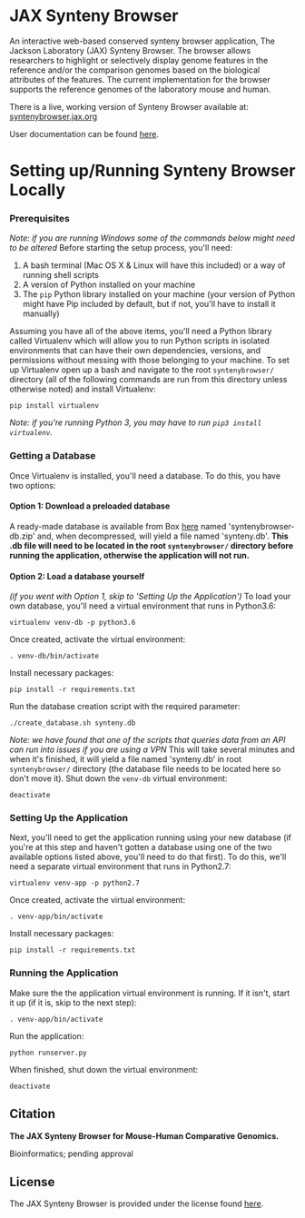 # JAX Synteny Browser
An interactive web-based conserved synteny browser application, The Jackson Laboratory (JAX) Synteny Browser. The browser 
allows researchers to highlight or selectively display genome features in the reference and/or the comparison genomes 
based on the biological attributes of the features. The current implementation for the browser supports the reference 
genomes of the laboratory mouse and human.

There is a live, working version of Synteny Browser available at: [syntenybrowser.jax.org](http://syntenybrowser.jax.org/) 

User documentation can be found [here](http://syntenybrowser.jax.org/static/docs/SB-UserManual_v1.pdf).

# Setting up/Running Synteny Browser Locally
### Prerequisites
*Note: if you are running Windows some of the commands below might need to be altered* Before starting the setup process,
you'll need:

1. A bash terminal (Mac OS X & Linux will have this included) or a way of running shell scripts
2. A version of Python installed on your machine
3. The `pip` Python library installed on your machine (your version of Python might have Pip included by default, but if
not, you'll have to install it manually)

Assuming you have all of the above items, you'll need a Python library called Virtualenv which will allow you to run
Python scripts in isolated environments that can have their own dependencies, versions, and permissions without messing
with those belonging to your machine. To set up Virtualenv open up a bash and navigate to the root `syntenybrowser/`
directory (all of the following commands are run from this directory unless otherwise noted) and install Virtualenv:

    pip install virtualenv
    
*Note: if you're running Python 3, you may have to run `pip3 install virtualenv`.*


### Getting a Database
Once Virtualenv is installed, you'll need a database. To do this, you have two options:

#### Option 1: Download a preloaded database
A ready-made database is available from Box [here](https://thejacksonlaboratory.box.com/s/i7ru2r9mx2dmzx5m0mbb5w80l6ovd6az)
named 'syntenybrowser-db.zip' and, when decompressed, will yield a file named 'synteny.db'. **This .db file will need to be
located in the root `syntenybrowser/` directory before running the application, otherwise the application will not run.**

#### Option 2: Load a database yourself
*(if you went with Option 1, skip to 'Setting Up the Application')* To load your own database, you'll need a virtual
environment that runs in Python3.6:

    virtualenv venv-db -p python3.6

Once created, activate the virtual environment:

    . venv-db/bin/activate

Install necessary packages:

    pip install -r requirements.txt

Run the database creation script with the required parameter:

    ./create_database.sh synteny.db

*Note: we have found that one of the scripts that queries data from an API can run into issues if you are using a VPN*
This will take several minutes and when it's finished, it will yield a file named 'synteny.db' in root `syntenybrowser/`
directory (the database file needs to be located here so don't move it). Shut down the `venv-db` virtual environment:

    deactivate


### Setting Up the Application
Next, you'll need to get the application running using your new database (if you're at this step and haven't gotten a
database using one of the two available options listed above, you'll need to do that first). To do this, we'll need a
separate virtual environment that runs in Python2.7:

    virtualenv venv-app -p python2.7
    
Once created, activate the virtual environment:

    . venv-app/bin/activate
    
Install necessary packages:
    
    pip install -r requirements.txt


### Running the Application
Make sure the the application virtual environment is running. If it isn't, start it up (if it is, skip to the next step):

    . venv-app/bin/activate

Run the application:

    python runserver.py

When finished, shut down the virtual environment:

    deactivate


## Citation
**The JAX Synteny Browser for Mouse-Human Comparative Genomics.**

Bioinformatics; pending approval

## License
The JAX Synteny Browser is provided under the license found [here](LICENSE.md).
